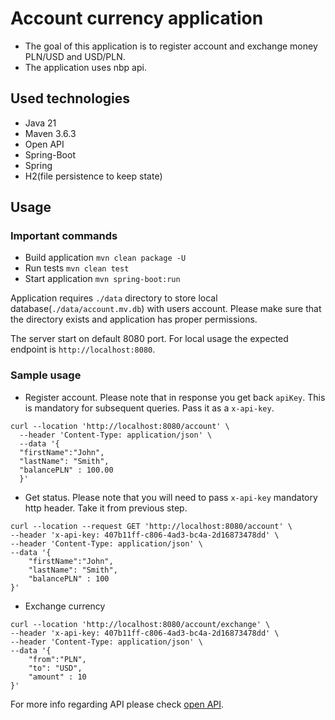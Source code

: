# Account currency application

* The goal of this application is to register account and exchange money PLN/USD and USD/PLN.
* The application uses nbp api.

## Used technologies
* Java 21
* Maven 3.6.3
* Open API
* Spring-Boot
* Spring
* H2(file persistence to keep state)

## Usage

### Important commands
* Build application `mvn clean package -U`
* Run tests `mvn clean test`
* Start application `mvn spring-boot:run`

Application requires `./data` directory to store local database(`./data/account.mv.db`) with users account.
Please make sure that the directory exists and application has proper permissions.

The server start on default 8080 port. For local usage the expected endpoint is `http://localhost:8080`.


### Sample usage
* Register account. Please note that in response you get back `apiKey`. This is mandatory for subsequent queries. Pass it as a `x-api-key`.
```
curl --location 'http://localhost:8080/account' \
  --header 'Content-Type: application/json' \
  --data '{
  "firstName":"John",
  "lastName": "Smith",
  "balancePLN" : 100.00
  }'
```

* Get status. Please note that you will need to pass `x-api-key` mandatory http header. Take it from previous step.
```
curl --location --request GET 'http://localhost:8080/account' \
--header 'x-api-key: 407b11ff-c806-4ad3-bc4a-2d16873478dd' \
--header 'Content-Type: application/json' \
--data '{
    "firstName":"John",
    "lastName": "Smith",
    "balancePLN" : 100
}'
```

* Exchange currency 
```
curl --location 'http://localhost:8080/account/exchange' \
--header 'x-api-key: 407b11ff-c806-4ad3-bc4a-2d16873478dd' \
--header 'Content-Type: application/json' \
--data '{
    "from":"PLN",
    "to": "USD",
    "amount" : 10
}'
```

For more info regarding API please check [open API](openapi/account_api.yaml).